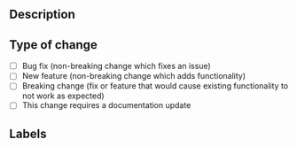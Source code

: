 ## Description

<!-- Describe your changes in detail -->

## Type of change

<!-- Please delete options that are not relevant -->

- [ ] Bug fix (non-breaking change which fixes an issue)
- [ ] New feature (non-breaking change which adds functionality)
- [ ] Breaking change (fix or feature that would cause existing functionality to not work as expected)
- [ ] This change requires a documentation update

## Labels

<!-- Add relevant labels for Release Drafter -->
<!-- Options: feature, enhancement, fix, bugfix, bug, chore, dependencies, maintenance -->
<!-- Add version impact labels: major, minor, patch -->
